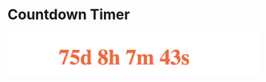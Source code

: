 # Countdown Timer
![countdown](https://github.com/maiahariton/countdown_timer/blob/master/countdown.png)
